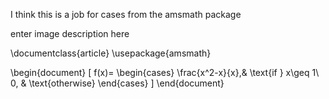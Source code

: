 
I think this is a job for cases from the amsmath package

enter image description here

\documentclass{article}
\usepackage{amsmath}

\begin{document}
\[
    f(x)= 
\begin{cases}
    \frac{x^2-x}{x},& \text{if } x\geq 1\\
    0,              & \text{otherwise}
\end{cases}
\]
\end{document}